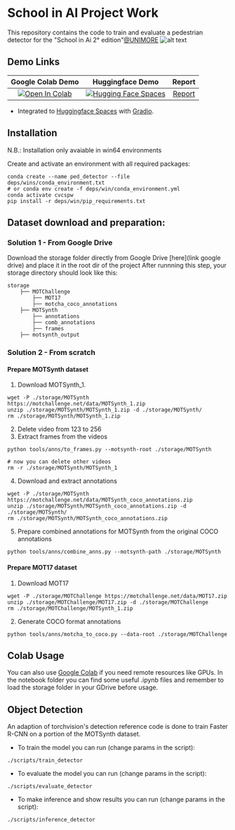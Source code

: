 # School in AI Project Work

This repository contains the code to train and evaluate a pedestrian detector for
the "School in Ai 2° edition"[@UNIMORE](https://aischools.it/)
![alt text](http://www.aiacademy.unimore.it/media/news/ai-logo-white_2ND_EDITION.png)

## Demo Links

|                                                  Google Colab Demo                                                   |                                                                       Huggingface Demo                                                                        |                 Report                  |
| :------------------------------------------------------------------------------------------------------------------: | :-----------------------------------------------------------------------------------------------------------------------------------------------------------: | :-------------------------------------: |
| [![Open In Colab](https://colab.research.google.com/assets/colab-badge.svg)](https://ilinkColabInferenceusp=sharing) | [![Hugging Face Spaces](https://img.shields.io/badge/%F0%9F%A4%97%20Hugging%20Face-Spaces-blue)](https://huggingface.co/spaces/sir3mat/SchoolInAiProjectWork) | [Report](https://ilinkadriveconlreport) |

- Integrated to [Huggingface Spaces](https://huggingface.co/spaces) with [Gradio](https://github.com/gradio-app/gradio).

## Installation

N.B.: Installation only avaiable in win64 environments

Create and activate an environment with all required packages:

```
conda create --name ped_detector --file deps/wins/conda_environment.txt
# or conda env create -f deps/win/conda_environment.yml
conda activate cvcspw
pip install -r deps/win/pip_requirements.txt
```

## Dataset download and preparation:

### Solution 1 - From Google Drive

Download the storage folder directly from Google Drive [here](link google drive)
and place it in the root dir of the project
After runnning this step, your storage directory should look like this:

```text
storage
    ├── MOTChallenge
        ├── MOT17
        ├── motcha_coco_annotations
    ├── MOTSynth
        ├── annotations
        ├── comb_annotations
        ├── frames
    ├── motsynth_output
```

### Solution 2 - From scratch

#### Prepare MOTSynth dataset

1. Download MOTSynth_1.

```
wget -P ./storage/MOTSynth https://motchallenge.net/data/MOTSynth_1.zip
unzip ./storage/MOTSynth/MOTSynth_1.zip -d ./storage/MOTSynth/
rm ./storage/MOTSynth/MOTSynth_1.zip
```

2. Delete video from 123 to 256
3. Extract frames from the videos

```
python tools/anns/to_frames.py --motsynth-root ./storage/MOTSynth

# now you can delete other videos
rm -r ./storage/MOTSynth/MOTSynth_1
```

4. Download and extract annotations

```
wget -P ./storage/MOTSynth https://motchallenge.net/data/MOTSynth_coco_annotations.zip
unzip ./storage/MOTSynth/MOTSynth_coco_annotations.zip -d ./storage/MOTSynth/
rm ./storage/MOTSynth/MOTSynth_coco_annotations.zip
```

5. Prepare combined annotations for MOTSynth from the original COCO annotations

```
python tools/anns/combine_anns.py --motsynth-path ./storage/MOTSynth
```

#### Prepare MOT17 dataset

1. Download MOT17

```
wget -P ./storage/MOTChallenge https://motchallenge.net/data/MOT17.zip
unzip ./storage/MOTChallenge/MOT17.zip -d ./storage/MOTChallenge
rm ./storage/MOTChallenge/MOTSynth_1.zip
```

2. Generate COCO format annotations

```
python tools/anns/motcha_to_coco.py --data-root ./storage/MOTChallenge
```

## Colab Usage

You can also use [Google Colab](https://colab.research.google.com) if you need remote resources like GPUs.
In the notebook folder you can find some useful .ipynb files and remember to load the storage folder in your GDrive before usage.

## Object Detection

An adaption of torchvision's detection reference code is done to train Faster R-CNN on a portion of the MOTSynth dataset.

- To train the model you can run (change params in the script):

```
./scripts/train_detector
```

- To evaluate the model you can run (change params in the script):

```
./scripts/evaluate_detector
```

- To make inference and show results you can run (change params in the script):

```
./scripts/inference_detector
```

